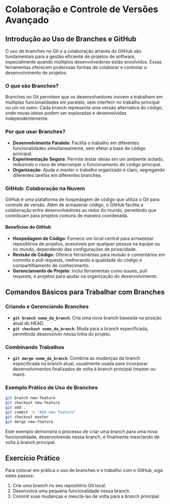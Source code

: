 # Colaboração e Controle de Versões Avançado

## Introdução ao Uso de Branches e GitHub

O uso de branches no Git e a colaboração através do GitHub são fundamentais para a gestão eficiente de projetos de software, especialmente quando múltiplos desenvolvedores estão envolvidos. Essas ferramentas oferecem poderosas formas de colaborar e controlar o desenvolvimento de projetos.

### O que são Branches?

Branches no Git permitem que os desenvolvedores inovem e trabalhem em múltiplas funcionalidades em paralelo, sem interferir no trabalho principal ou um no outro. Cada branch representa uma versão alternativa do código, onde novas ideias podem ser exploradas e desenvolvidas independentemente.

### Por que usar Branches?

- **Desenvolvimento Paralelo**: Facilita o trabalho em diferentes funcionalidades simultaneamente, sem afetar a base de código principal.
- **Experimentação Segura**: Permite testar ideias em um ambiente isolado, reduzindo o risco de interromper o funcionamento do código principal.
- **Organização**: Ajuda a manter o trabalho organizado e claro, segregando diferentes tarefas em diferentes branches.

### GitHub: Colaboração na Nuvem

GitHub é uma plataforma de hospedagem de código que utiliza o Git para controle de versão. Além de armazenar código, o GitHub facilita a colaboração entre desenvolvedores ao redor do mundo, permitindo que contribuam para projetos comuns de maneira coordenada.

#### Benefícios do GitHub

- **Hospedagem de Código**: Fornece um local central para armazenar repositórios de projetos, acessíveis por qualquer pessoa na equipe ou no mundo, dependendo das configurações de privacidade.
- **Revisão de Código**: Oferece ferramentas para revisão e comentários em commits e pull requests, melhorando a qualidade do código e compartilhamento de conhecimento.
- **Gerenciamento de Projeto**: Inclui ferramentas como issues, pull requests, e projetos para ajudar na organização do desenvolvimento.

## Comandos Básicos para Trabalhar com Branches

### Criando e Gerenciando Branches

- **`git branch nome_da_branch`**: Cria uma nova branch baseada na posição atual do HEAD.
- **`git checkout nome_da_branch`**: Muda para a branch especificada, permitindo desenvolver nessa linha do projeto.

### Combinando Trabalhos

- **`git merge nome_da_branch`**: Combina as mudanças da branch especificada na branch atual, usualmente usada para incorporar desenvolvimentos finalizados de volta à branch principal (master ou main).

### Exemplo Prático de Uso de Branches

```bash
git branch new-feature
git checkout new-feature
git add .
git commit -m "Add new feature"
git checkout master
git merge new-feature
```

Este exemplo demonstra o processo de criar uma branch para uma nova funcionalidade, desenvolvendo nessa branch, e finalmente mesclando de volta à branch principal.

## Exercício Prático

Para colocar em prática o uso de branches e o trabalho com o GitHub, siga estes passos:
1. Crie uma branch no seu repositório Git local.
2. Desenvolva uma pequena funcionalidade nessa branch.
3. Commit suas mudanças e mesclá-las de volta para a branch principal.
